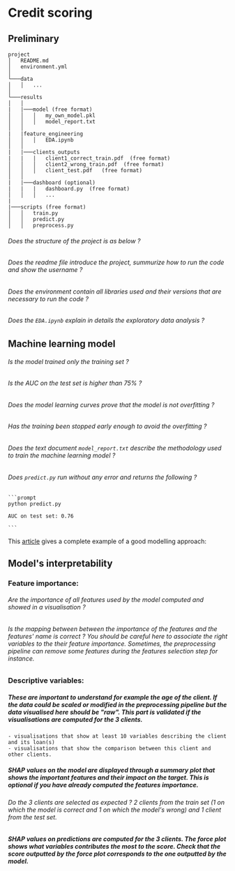 # Credit scoring

## Preliminary

```
project
│   README.md
│   environment.yml
│
└───data
│   │   ...
│
└───results
│   │
|   |───model (free format)
│   │   │   my_own_model.pkl
│   │   │   model_report.txt
│   │
|   |feature_engineering
│   │   │   EDA.ipynb
│   │
|   |───clients_outputs
|   |   |   client1_correct_train.pdf  (free format)
│   │   │   client2_wrong_train.pdf  (free format)
│   │   │   client_test.pdf   (free format)
│   │
|   |───dashboard (optional)
|   |   |   dashboard.py  (free format)
│   │   │   ...
|
|───scripts (free format)
│   │   train.py
│   │   predict.py
│   │   preprocess.py
```
###### Does the structure of the project is as below ? 

###### Does the readme file introduce the project, summurize how to run the code and show the username ? 

###### Does the environment contain all libraries used and their versions that are necessary to run the code ? 

###### Does the `EDA.ipynb` explain in details the exploratory data analysis ? 


## Machine learning model

###### Is the model trained only the training set ?
###### Is the AUC on the test set is higher than 75% ?
###### Does the model learning curves prove that the model is not overfitting ?
######  Has the training  been stopped early enough to avoid the overfitting ? 
###### Does the text document `model_report.txt` describe the methodology used to train the machine learning model ? 
###### Does `predict.py` run without any error and returns the following ?  


    ```prompt 
    python predict.py

    AUC on test set: 0.76

    ```

This [article](https://medium.com/thecyphy/home-credit-default-risk-part-2-84b58c1ab9d5) gives a complete example of a good modelling approach: 


## Model's interpretability

### Feature importance:

###### Are the importance of all features used by the model computed and showed in a visualisation ? 

###### Is the mapping between between the importance of the features and the features' name is correct ?  You should be careful here to associate the right variables to the their feature importance. Sometimes, the preprocessing pipeline can remove some features during the features selection step for instance. 


### Descriptive variables: 
##### These are important to understand for example the age of the client. If the data could be scaled or modified in the preprocessing pipeline but the data visualised here should be "raw". This part is validated if the visualisations are computed for the 3 clients.
    - visualisations that show at least 10 variables describing the client and its loan(s)
    - visualisations that show the comparison between this client and other clients.

##### SHAP values on the model are displayed through a summary plot that shows the important features and their impact on the target. This is optional if you have already computed the features importance. 

###### Do the 3 clients are selected as expected ? 2 clients from the train set (1 on which the model is correct and 1 on which the model's wrong) and 1 client from the test set. 

##### SHAP values on predictions are computed for the 3 clients. The force plot shows what variables contributes the most to the score. **Check that the score outputted by the force plot corresponds to the one outputted by the model.** 



